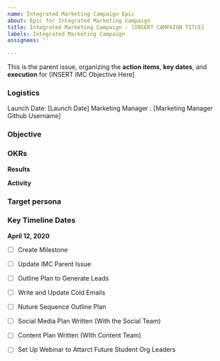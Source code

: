 ```yaml
---
name: Integrated Marketing Campaign Epic
about: Epic for Integrated Marketing Campaign
title: Integrated Marketing Campaign - [INSERT CAMPAIGN TITLE]
labels: Integrated Marketing Campaign
assignees: ''

---
```


This is the parent issue, organizing the **action items**, **key dates**, and **execution** for [INSERT IMC Objective Here]

### Logistics
Launch Date: [Launch Date]
Marketing Manager : [Marketing Manager Github Username]

### Objective

### OKRs
**Results**


**Activity**

### Target persona


### Key Timeline Dates
**April 12, 2020**
- [ ] Create Milestone
- [ ] Update IMC Parent Issue 
- [ ] Outline Plan to Generate Leads

- [ ] Write and Update Cold Emails
- [ ] Nuture Sequence Outline Plan
- [ ] Social Media Plan Written (With the Social Team) 
- [ ] Content Plan Written (WIth Content Team) 
- [ ] Set Up Webinar to Attarct Future Student Org Leaders
